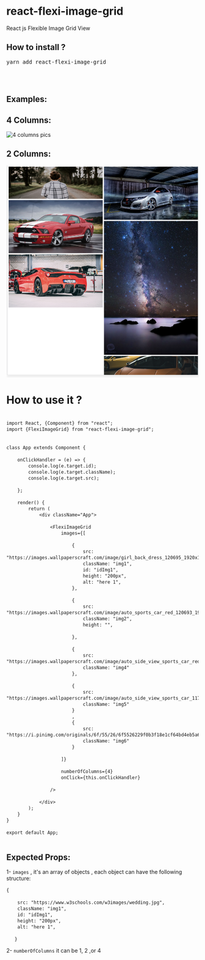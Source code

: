 # react-flexi-image-grid
React js Flexible Image Grid View

<h2>How to install ?</h2> 
<pre>
yarn add react-flexi-image-grid
</pre>


<br />
<br />

<h2>Examples:</h2>

 <h2>4 Columns:</h2>
 
![4 columns pics](./example-pics/ss1.png)

 <h2>2 Columns:</h2>
 
![2 columns pics](./example-pics/ss3.png)


<h1>How to use it ? </h1>

```

import React, {Component} from "react";
import {FlexiImageGrid} from "react-flexi-image-grid";


class App extends Component {

    onClickHandler = (e) => {
        console.log(e.target.id);
        console.log(e.target.className);
        console.log(e.target.src);

    };

    render() {
        return (
            <div className="App">

                <FlexiImageGrid
                    images={[

                        {
                            src: "https://images.wallpaperscraft.com/image/girl_back_dress_120695_1920x1080.jpg",
                            className: "img1",
                            id: "idImg1",
                            height: "200px",
                            alt: "here 1",
                        },

                        {
                            src: "https://images.wallpaperscraft.com/image/auto_sports_car_red_120693_1920x1080.jpg",
                            className: "img2",
                            height: "",

                        },

                        {
                            src: "https://images.wallpaperscraft.com/image/auto_side_view_sports_car_red_118923_1920x1080.jpg",
                            className: "img4"
                        },

                        {
                            src: "https://images.wallpaperscraft.com/image/auto_side_view_sports_car_117332_1920x1080.jpg",
                            className: "img5"
                        }
                        ,
                        {
                            src: "https://i.pinimg.com/originals/6f/55/26/6f5526229f0b3f18e1cf64bd4eb5a62f.jpg",
                            className: "img6"
                        }

                    ]}

                    numberOfColumns={4}
                    onClick={this.onClickHandler}

                />

            </div>
        );
    }
}

export default App;


```

<h2>Expected Props:</h2>

1- `images` , it's an array of objects , each object can have the following structure:
```
{

	src: "https://www.w3schools.com/w3images/wedding.jpg",
	className: "img1",
	id: "idImg1",
	height: "200px",
	alt: "here 1",

   }
```


2- `numberOfColumns` it can be 1, 2 ,or 4 
